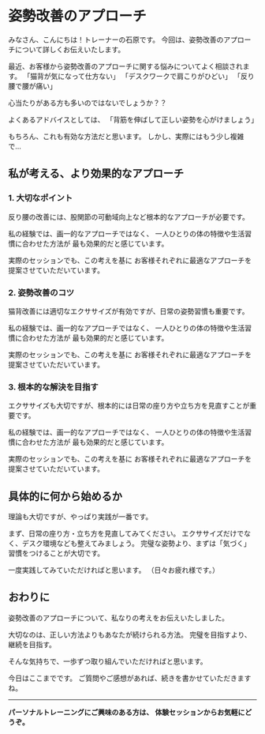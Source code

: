 # 姿勢改善のアプローチ

みなさん、こんにちは！トレーナーの石原です。
今回は、姿勢改善のアプローチについて詳しくお伝えいたします。

最近、お客様から姿勢改善のアプローチに関する悩みについてよく相談されます。
「猫背が気になって仕方ない」
「デスクワークで肩こりがひどい」
「反り腰で腰が痛い」

心当たりがある方も多いのではないでしょうか？？

よくあるアドバイスとしては、
「背筋を伸ばして正しい姿勢を心がけましょう」

もちろん、これも有効な方法だと思います。
しかし、実際にはもう少し複雑で...

## 私が考える、より効果的なアプローチ

### 1. 大切なポイント

反り腰の改善には、股関節の可動域向上など根本的なアプローチが必要です。

私の経験では、画一的なアプローチではなく、
一人ひとりの体の特徴や生活習慣に合わせた方法が
最も効果的だと感じています。

実際のセッションでも、この考えを基に
お客様それぞれに最適なアプローチを提案させていただいています。

### 2. 姿勢改善のコツ

猫背改善には適切なエクササイズが有効ですが、日常の姿勢習慣も重要です。

私の経験では、画一的なアプローチではなく、
一人ひとりの体の特徴や生活習慣に合わせた方法が
最も効果的だと感じています。

実際のセッションでも、この考えを基に
お客様それぞれに最適なアプローチを提案させていただいています。

### 3. 根本的な解決を目指す

エクササイズも大切ですが、根本的には日常の座り方や立ち方を見直すことが重要です。

私の経験では、画一的なアプローチではなく、
一人ひとりの体の特徴や生活習慣に合わせた方法が
最も効果的だと感じています。

実際のセッションでも、この考えを基に
お客様それぞれに最適なアプローチを提案させていただいています。

## 具体的に何から始めるか

理論も大切ですが、やっぱり実践が一番です。

まず、日常の座り方・立ち方を見直してみてください。
エクササイズだけでなく、デスク環境なども整えてみましょう。
完璧な姿勢より、まずは「気づく」習慣をつけることが大切です。

一度実践してみていただければと思います。
（日々お疲れ様です。）

## おわりに

姿勢改善のアプローチについて、私なりの考えをお伝えいたしました。

大切なのは、正しい方法よりもあなたが続けられる方法。
完璧を目指すより、継続を目指す。

そんな気持ちで、一歩ずつ取り組んでいただければと思います。

今日はここまでです。
ご質問やご感想があれば、続きを書かせていただきますね。

---

**パーソナルトレーニングにご興味のある方は、**
**体験セッションからお気軽にどうぞ。**